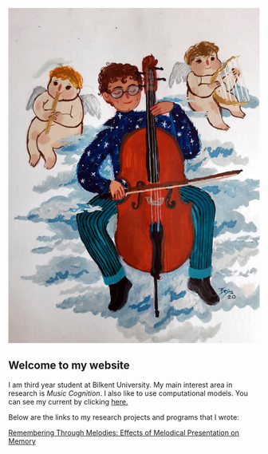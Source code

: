 ![Profile logo](/docs/assets/IMG_9974.jpg)

## Welcome to my website 


I am third year student at Bilkent University. My main interest area in research is _Music Cognition_. I also like to use computational models. You can see my current by clicking [here.](http://ardaarslanbakan.me/cv/)

Below are the links to my research projects and programs that I wrote:

[Remembering Through Melodies: Effects of Melodical Presentation on Memory](http://ardaarslanbakan.me/project/)







